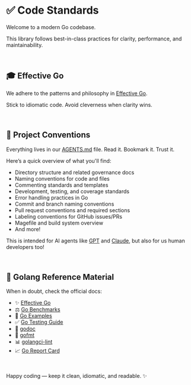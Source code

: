 # ✅ Code Standards

Welcome to a modern Go codebase.

This library follows best-in-class practices for clarity, performance, and maintainability.

<br/>

## 🎓 Effective Go

We adhere to the patterns and philosophy in [Effective Go](https://golang.org/doc/effective_go.html).

Stick to idiomatic code. Avoid cleverness when clarity wins.

<br/>

## 🧰 Project Conventions

Everything lives in our [AGENTS.md](./AGENTS.md) file. Read it. Bookmark it. Trust it.

Here’s a quick overview of what you'll find:
- Directory structure and related governance docs
- Naming conventions for code and files
- Commenting standards and templates
- Development, testing, and coverage standards
- Error handling practices in Go
- Commit and branch naming conventions
- Pull request conventions and required sections
- Labeling conventions for GitHub issues/PRs
- Magefile and build system overview
- And more!

This is intended for AI agents like [GPT](https://chatgpt.com/) and [Claude](https://claude.ai), but also for us human developers too!

<br/>

## 📄 Golang Reference Material

When in doubt, check the official docs:

* ✨ [Effective Go](https://golang.org/doc/effective_go.html)
* ⚖️ [Go Benchmarks](https://golang.org/pkg/testing/#hdr-Benchmarks)
* 📖 [Go Examples](https://golang.org/pkg/testing/#hdr-Examples)
* ✅ [Go Testing Guide](https://golang.org/pkg/testing/)
* 📃 [godoc](https://pkg.go.dev/golang.org/x/tools/cmd/godoc)
* 🔧 [gofmt](https://golang.org/cmd/gofmt/)
* 📊 [golangci-lint](https://golangci-lint.run/)
* 📈 [Go Report Card](https://goreportcard.com/)

<br/>

Happy coding — keep it clean, idiomatic, and readable. ✨
